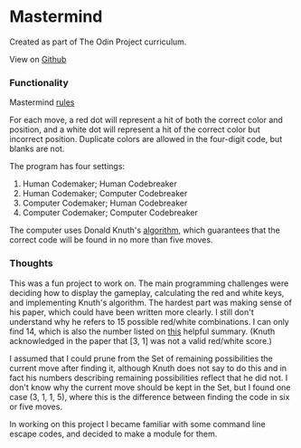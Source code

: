 # Mastermind

Created as part of The Odin Project curriculum.

View on [Github](https://github.com/andrewjh271/mastermind)

### Functionality

Mastermind [rules](https://en.wikipedia.org/wiki/Mastermind_(board_game))

For each move, a red dot will represent a hit of both the correct color and position, and a white dot will represent a hit of the correct color but incorrect position. Duplicate colors are allowed in the four-digit code, but blanks are not.

The program has four settings:

1. Human Codemaker; Human Codebreaker
2. Human Codemaker; Computer Codebreaker
3. Computer Codemaker; Human Codebreaker
4. Computer Codemaker; Computer Codebreaker

The computer uses Donald Knuth's [algorithm](https://www.cs.uni.edu/~wallingf/teaching/cs3530/resources/knuth-mastermind.pdf), which guarantees that the correct code will be found in no more than five moves.

### Thoughts

This was a fun project to work on. The main programming challenges were deciding how to display the gameplay, calculating the red and white keys, and implementing Knuth's algorithm. The hardest part was making sense of his paper, which could have been written more clearly. I still don't understand why he refers to 15 possible red/white combinations. I can only find 14, which is also the number listed on [this](https://github.com/nattydredd/Mastermind-Five-Guess-Algorithm) helpful summary. (Knuth acknowledged in the paper that [3, 1] was not a valid red/white score.)

I assumed that I could prune from the Set of remaining possibilities the current move after finding it, although Knuth does not say to do this and in fact his numbers describing remaining possibilities reflect that he did not. I don't know why the current move should be kept in the Set, but I found one case (3, 1, 1, 5), where this is the difference between finding the code in six or five moves.

 In working on this project I became familiar with some command line escape codes, and decided to make a module for them.